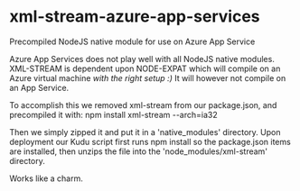 # xml-stream-azure-app-services
Precompiled NodeJS native module for use on Azure App Service

Azure App Services does not play well with all NodeJS native modules.
XML-STREAM is dependent upon NODE-EXPAT which will compile on an Azure virtual machine *with the right setup :)*
It will however not compile on an App Service.

To accomplish this we removed xml-stream from our package.json, and precompiled it with: npm install xml-stream --arch=ia32

Then we simply zipped it and put it in a 'native_modules' directory. Upon deployment our Kudu script first runs npm install so the package.json items are installed, then unzips the file into the 'node_modules/xml-stream' directory.

Works like a charm.




